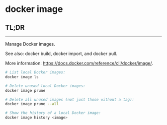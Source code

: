 # docker image

## **TL;DR**
---

Manage Docker images.

See also: docker build, docker import, and docker pull.

More information: <https://docs.docker.com/reference/cli/docker/image/>.

```sh
# List local Docker images:
docker image ls

# Delete unused local Docker images:
docker image prune

# Delete all unused images (not just those without a tag):
docker image prune --all

# Show the history of a local Docker image:
docker image history <image>
```
